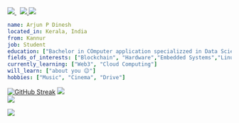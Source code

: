 <a href = "https://www.linkedin.com/in/arjun-p-dinesh-81022a235/">
   <img src="https://img.shields.io/badge/LinkedIn-0077B5?style=for-the-badge&logo=linkedin&logoColor=white">
</a>&nbsp;
<a href = "https://twitter.com/ArjunP99781635">
   <img src="https://img.shields.io/badge/Twitter-1DA1F2?style=for-the-badge&logo=twitter&logoColor=white">
</a>

<img src ="https://img.shields.io/github/followers/ARj-cyber.svg?style=social&label=Follow&maxAge=2592000">
  

```yaml
name: Arjun P Dinesh
located_in: Kerala, India
from: Kannur
job: Student
education: ["Bachelor in COmputer application specializzed in Data Science"]
fields_of_interests: ["Blockchain", "Hardware","Embedded Systems","Linux"]
currently_learning: ["Web3", "Cloud Computing"]
will_learn: ["about you 😉"]
hobbies: ["Music", "Cinema", "Drive"]
```
<!---
ARj-cyber/ARj-cyber is a ✨ aRj ✨ repository because its `README.md` (this file) appears on your GitHub profile.
You can click the Preview link to take a look at your changes.
--->
[![GitHub Streak](https://streak-stats.demolab.com?user=ARj-cyber&theme=onedark&hide_border=true&date_format=j%20M%5B%20Y%5D&stroke=BF20DD&background=2D2D2D&ring=D41CFF&fire=FF0000&currStreakNum=FFF905&currStreakLabel=FFF905&sideNums=FFF905&sideLabels=D3CE04&dates=AFAB03)](https://git.io/streak-stats)
<img src = "https://github-readme-stats.vercel.app/api?username=ARj-cyber&theme=blue-green/hide_border">
<br>
<img src ="https://img.shields.io/badge/Porsche-B12B28?logo=porsche&logoColor=fff&style=for-the-badge"> <br>

<a href = "mailto:arjunpdinesh123@gmail.com?subject=contacting%20via%20github">
   <img src="http://ForTheBadge.com/images/badges/built-with-love.svg">
</a>
